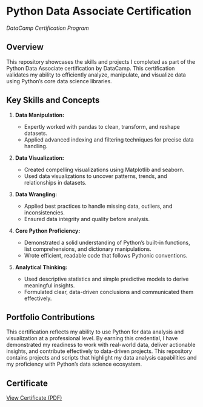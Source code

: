 # Python Data Associate Certification
*DataCamp Certification Program*

## Overview

This repository showcases the skills and projects I completed as part of the Python Data Associate certification by DataCamp. This certification validates my ability to efficiently analyze, manipulate, and visualize data using Python’s core data science libraries.

## Key Skills and Concepts

1. **Data Manipulation:**
   - Expertly worked with pandas to clean, transform, and reshape datasets.
   - Applied advanced indexing and filtering techniques for precise data handling.

2. **Data Visualization:**
   - Created compelling visualizations using Matplotlib and seaborn.
   - Used data visualizations to uncover patterns, trends, and relationships in datasets.

3. **Data Wrangling:**
   - Applied best practices to handle missing data, outliers, and inconsistencies.
   - Ensured data integrity and quality before analysis.

4. **Core Python Proficiency:**
   - Demonstrated a solid understanding of Python’s built-in functions, list comprehensions, and dictionary manipulations.
   - Wrote efficient, readable code that follows Pythonic conventions.

5. **Analytical Thinking:**
   - Used descriptive statistics and simple predictive models to derive meaningful insights.
   - Formulated clear, data-driven conclusions and communicated them effectively.

## Portfolio Contributions

This certification reflects my ability to use Python for data analysis and visualization at a professional level. By earning this credential, I have demonstrated my readiness to work with real-world data, deliver actionable insights, and contribute effectively to data-driven projects. This repository contains projects and scripts that highlight my data analysis capabilities and my proficiency with Python’s data science ecosystem.

## Certificate

[View Certificate (PDF)](PDA0017721155393.pdf)